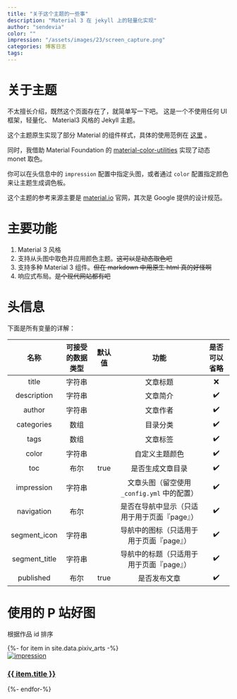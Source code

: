 ```yaml
---
title: "关于这个主题的一些事"
description: "Material 3 在 jekyll 上的轻量化实现"
author: "sendevia"
color: ""
impression: "/assets/images/23/screen_capture.png"
categories: 博客日志
tags:
---
```


# 关于主题

不太擅长介绍，既然这个页面存在了，就简单写一下吧。 这是一个不使用任何 UI 框架，轻量化、 Material3 风格的 Jekyll 主题。

这个主题原生实现了部分 Material 的组件样式，具体的使用范例在 [这里](/posts/components.html) 。

同时，我借助 Material Foundation 的 [material-color-utilities](https://github.com/material-foundation/material-color-utilities) 实现了动态 monet 取色。

你可以在头信息中的 `impression` 配置中指定头图，或者通过 `color` 配置指定颜色来让主题生成调色板。

这个主题的参考来源主要是 [material.io](https://material.io) 官网，其次是 Google 提供的设计规范。

# 主要功能

1. Material 3 风格
2. 支持从头图中取色并应用颜色主题。~~这可以是动态取色吧~~
3. 支持多种 Material 3 组件。~~但在 markdown 中用原生 html 真的好怪啊~~
4. 响应式布局。~~是个现代网站都有吧~~

# 头信息

下面是所有变量的详解：

|     名称      | 可接受的数据类型 | 默认值 |                     功能                     | 是否可以省略 |
| :-----------: | :--------------: | :----: | :------------------------------------------: | :----------: |
|     title     |      字符串      |        |                   文章标题                   |      ❌      |
|  description  |      字符串      |        |                   文章简介                   |      ✔️      |
|    author     |      字符串      |        |                   文章作者                   |      ✔️      |
|  categories   |       数组       |        |                   目录分类                   |      ✔️      |
|     tags      |       数组       |        |                   文章标签                   |      ✔️      |
|     color     |      字符串      |        |                自定义主题颜色                |      ✔️      |
|      toc      |       布尔       |  true  |               是否生成文章目录               |      ✔️      |
|  impression   |      字符串      |        | 文章头图（留空使用 `_config.yml` 中的配置）  |      ✔️      |
|  navigation   |       布尔       |        | 是否在导航中显示（只适用于用于页面『page』） |      ✔️      |
| segment_icon  |      字符串      |        |   导航中的图标（只适用于用于页面『page』）   |      ✔️      |
| segment_title |      字符串      |        |   导航中的标题（只适用于用于页面『page』）   |      ✔️      |
|   published   |       布尔       |  true  |                 是否发布文章                 |      ✔️      |

# 使用的 P 站好图

根据作品 id 排序

<div id="about-pt4-pixiv-gallery">
  {%- for item in site.data.pixiv_arts -%}
  <a href="https://pixiv.net/artworks/{{ item.id }}" style="width: 240px">
    <div class="JTM-C-Card" spec="focus">
      <img src="/assets/images/{{ item.id }}_p0.webp" alt="impression" loading="lazy"/>
      <div class="JTM-C-Card-Supporting">
        <h3>{{ item.title }}</h3>
      </div>
    </div>
  </a>
  {%- endfor-%}
</div>
